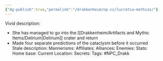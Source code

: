 ```yaml
---
{"dg-publish":true,"permalink":"/drakkenheim/np-cs/lucretia-methias/"}
---
```


Vivid description: 
- She has managed to go into the [[Drakkenheim/Artifacts and Mythic Items/Delirium\|Delirium]] crater and return
- Made four separate predictions of the cataclysm before it occurred
Stale description: 
Mannerisms: 
Affiliates: 
Alliances: 
Enemies: 
Stats: 
Home base: 
Current Location: 
Secrets: 
Tags: #NPC_Drakk 